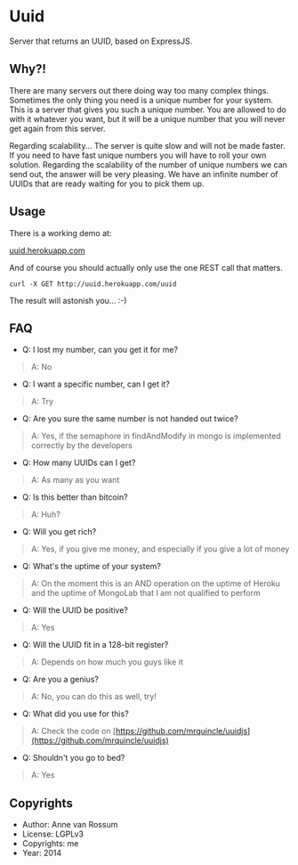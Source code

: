 # Uuid

Server that returns an UUID, based on ExpressJS.

## Why?!

There are many servers out there doing way too many complex things. Sometimes the only thing you need is a unique number for your system. This is a server that gives you such a unique number. You are allowed to do with it whatever you want, but it will be a unique number that you will never get again from this server.

Regarding scalability... The server is quite slow and will not be made faster. If you need to have fast unique numbers you will have to roll your own solution. Regarding the scalability of the number of unique numbers we can send out, the answer will be very pleasing. We have an infinite number of UUIDs that are ready waiting for you to pick them up.

## Usage

There is a working demo at:

[uuid.herokuapp.com](http://uuid.herokuapp.com/uuid)

And of course you should actually only use the one REST call that matters.

    curl -X GET http://uuid.herokuapp.com/uuid

The result will astonish you... :-)

## FAQ

* Q: I lost my number, can you get it for me?

> A: No


* Q: I want a specific number, can I get it?

> A: Try


* Q: Are you sure the same number is not handed out twice?

> A: Yes, if the semaphore in findAndModify in mongo is implemented correctly by the developers


* Q: How many UUIDs can I get?

> A: As many as you want


* Q: Is this better than bitcoin?

> A: Huh?


* Q: Will you get rich?

> A: Yes, if you give me money, and especially if you give a lot of money


* Q: What's the uptime of your system?

> A: On the moment this is an AND operation on the uptime of Heroku and the uptime of MongoLab that I am not qualified to perform


* Q: Will the UUID be positive?

> A: Yes


* Q: Will the UUID fit in a 128-bit register?

> A: Depends on how much you guys like it


* Q: Are you a genius?

> A: No, you can do this as well, try!


* Q: What did you use for this?

> A: Check the code on [https://github.com/mrquincle/uuidjs](https://github.com/mrquincle/uuidjs)


* Q: Shouldn't you go to bed?

> A: Yes


## Copyrights

* Author: Anne van Rossum
* License: LGPLv3
* Copyrights: me
* Year: 2014
